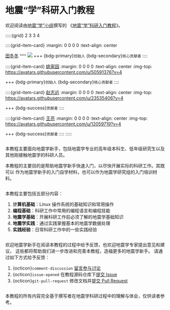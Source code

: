 # 地震“学”科研入门教程

欢迎阅读由[地震“学”小组](https://github.com/orgs/seismo-learn/people)撰写的
《[地震“学”科研入门教程](https://seismo-learn.org/seismology101/)》。

:::::{grid} 2 3 3 4

::::{grid-item-card}
:margin: 0 0 0 0
:text-align: center

[田冬冬](https://github.com/seisman)
^^^
![](https://avatars.githubusercontent.com/u/3974108?v=4)
+++
{bdg-primary}`创始人` {bdg-secondary}`核心贡献者`
::::

::::{grid-item-card} [姚家园](https://github.com/core-man)
:margin: 0 0 0 0
:text-align: center
:img-top: https://avatars.githubusercontent.com/u/50591376?v=4

+++
{bdg-primary}`创始人` {bdg-secondary}`核心贡献者`
::::

::::{grid-item-card} [赵志远](https://github.com/zhaozhiyuan1989)
:margin: 0 0 0 0
:text-align: center
:img-top: https://avatars.githubusercontent.com/u/23535406?v=4

+++
{bdg-success}`贡献者`
::::

::::{grid-item-card} [王亮](https://github.com/wangliang1989)
:margin: 0 0 0 0
:text-align: center
:img-top: https://avatars.githubusercontent.com/u/12059719?v=4

+++
{bdg-success}`贡献者`
::::
:::::

```{rubric} 目标与受众
```
本教程主要面向地震学新手，包括地震学专业的高年级本科生、低年级研究生以及
其他刚接触地震学的科研人员。

本教程的主要目的是帮助地震学新手快速入门，以尽快开展实际的科研工作。其既可以
作为地震学新手的入门自学材料，也可以作为地震学研究组的入门培训材料。

```{rubric} 教程内容
```
本教程主要包括五部分内容：

1. **计算机基础**：Linux 操作系统的基础知识和常用操作
2. **编程基础**：科研工作中常用的编程语言和编程技能
3. **地震学基础**：开展科研工作前必须了解的地震学基础知识
4. **地震学实践**：通过实践掌握基本的地震学数据处理
5. **实践经验**：日常科研工作中的一些实践经验

```{rubric} 反馈与建议
```
欢迎地震学新手在阅读本教程的过程中给予反馈，也欢迎地震学专家提出意见和建议，
这些都将帮助我们进一步改进和完善本教程，造福更多的地震学新手。
请通过如下方式给予反馈：

1. {octicon}`comment-discussion` [留言参与讨论](https://github.com/orgs/seismo-learn/discussions)
2. {octicon}`issue-opened` 在教程源码仓库下[提交 Issue](https://github.com/seismo-learn/seismology101/issues)
3. {octicon}`git-pull-request` 修改文档并[提交 Pull Request](https://github.com/seismo-learn/seismology101/pulls)

```{rubric} 免责声明
```
本教程的所有内容完全基于撰写者在地震学科研过程中的理解与体会，仅供读者参考。
